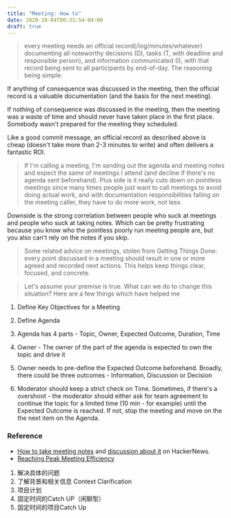 ```yaml
---
title: "Meeting: How to"
date: 2020-10-04T00:33:54-04:00
draft: true
---
```



  > every meeting needs an official record(/log/minutes/whatever) documenting all noteworthy decisions (D), tasks (T, with deadline and responsible person), and information communicated (I), with that record being sent to all participants by end-of-day.
The reasoning being simple:

If anything of consequence was discussed in the meeting, then the official record is a valuable documentation (and the basis for the next meeting).

If nothing of consequence was discussed in the meeting, then the meeting was a waste of time and should never have taken place in the first place. Somebody wasn't prepared for the meeting they scheduled.

Like a good commit message, an official record as described above is cheap (doesn't take more than 2-3 minutes to write) and often delivers a fantastic ROI.

> If I'm calling a meeting, I'm sending out the agenda and meeting notes and expect the same of meetings I attend (and decline if there's no agenda sent beforehand).
Plus side is it really cuts down on pointless meetings since many times people just want to call meetings to avoid doing actual work, and with documentation responsibilities falling on the meeting caller, they have to do more work, not less.

Downside is the strong correlation between people who suck at meetings and people who suck at taking notes. Which can be pretty frustrating because you know who the pointless poorly run meeting people are, but you also can't rely on the notes if you skip.

> Some related advice on meetings, stolen from Getting Things Done: every point discussed in a meeting should result in one or more agreed and recorded next actions. This helps keep things clear, focused, and concrete.

> Let's assume your premise is true. What can we do to change this situation? Here are a few things which have helped me

1. Define Key Objectives for a Meeting

1. Define Agenda

2. Agenda has 4 parts - Topic, Owner, Expected Outcome, Duration, Time

3. Owner - The owner of the part of the agenda is expected to own the topic and drive it

4. Owner needs to pre-define the Expected Outcome beforehand. Broadly, there could be three outcomes - Information, Discussion or Decision

5. Moderator should keep a strict check on Time. Sometimes, if there's a overshoot - the moderator should either ask for team agreement to continue the topic for a limited time (10 min - for example) until the Expected Outcome is reached. If not, stop the meeting and move on the the next item on the Agenda.


### Reference

- [How to take meeting notes](https://barehands.substack.com/p/how-to-take-meeting-notes) and [discussion about it](https://news.ycombinator.com/item?id=24547098&utm_term=comment) on HackerNews.
- [Reaching Peak Meeting Efficiency](https://medium.learningbyshipping.com/reaching-peak-meeting-efficiency-f8e47c93317a)

1. 解决具体的问题
2. 了解背景和相关信息 Context Clarification
3. 项目计划
4. 固定时间的Catch UP（闲聊型）
5. 固定时间的项目Catch Up